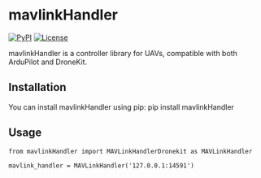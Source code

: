 # mavlinkHandler

[![PyPI](https://img.shields.io/pypi/v/mavlinkhandler.svg)](https://pypi.org/project/mavlinkhandler/)
[![License](https://img.shields.io/badge/license-MIT-blue.svg)](https://github.com/your-username/mavlinkHandler/blob/main/LICENSE)

mavlinkHandler is a controller library for UAVs, compatible with both ArduPilot and DroneKit.

## Installation

You can install mavlinkHandler using pip:
pip install mavlinkHandler

## Usage

```
from mavlinkHandler import MAVLinkHandlerDronekit as MAVLinkHandler

mavlink_handler = MAVLinkHandler('127.0.0.1:14591')
```
